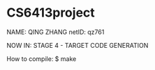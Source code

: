 # CS6413project
NAME: QING ZHANG
netID: qz761

NOW IN: STAGE 4 - TARGET CODE GENERATION

How to compile:
$ make
